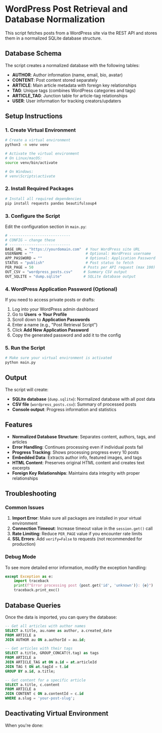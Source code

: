 # WordPress Post Retrieval and Database Normalization

This script fetches posts from a WordPress site via the REST API and stores them in a normalized SQLite database structure.

## Database Schema

The script creates a normalized database with the following tables:
- **AUTHOR**: Author information (name, email, bio, avatar)
- **CONTENT**: Post content stored separately
- **ARTICLE**: Main article metadata with foreign key relationships
- **TAG**: Unique tags (combines WordPress categories and tags)
- **ARTICLE_TAG**: Junction table for article-tag relationships
- **USER**: User information for tracking creators/updaters

## Setup Instructions

### 1. Create Virtual Environment

```bash
# Create a virtual environment
python3 -m venv venv

# Activate the virtual environment
# On Linux/macOS:
source venv/bin/activate

# On Windows:
# venv\Scripts\activate
```

### 2. Install Required Packages

```bash
# Install all required dependencies
pip install requests pandas beautifulsoup4
```

### 3. Configure the Script

Edit the configuration section in `main.py`:

```python
# ----------------------------
# CONFIG — change these
# ----------------------------
BASE_URL = "https://yourdomain.com"  # Your WordPress site URL
USERNAME = ""                        # Optional: WordPress username
APP_PASSWORD = ""                    # Optional: Application Password
STATUS = "publish"                   # Post status to fetch
PER_PAGE = 50                       # Posts per API request (max 100)
OUT_CSV = "wordpress_posts.csv"     # Summary CSV output
OUT_SQLITE = "dump.sqlite"          # SQLite database output
```

### 4. WordPress Application Password (Optional)

If you need to access private posts or drafts:

1. Log into your WordPress admin dashboard
2. Go to **Users → Your Profile**
3. Scroll down to **Application Passwords**
4. Enter a name (e.g., "Post Retrieval Script")
5. Click **Add New Application Password**
6. Copy the generated password and add it to the config

### 5. Run the Script

```bash
# Make sure your virtual environment is activated
python main.py
```

## Output

The script will create:
- **SQLite database** (`dump.sqlite`): Normalized database with all post data
- **CSV file** (`wordpress_posts.csv`): Summary of processed posts
- **Console output**: Progress information and statistics

## Features

- **Normalized Database Structure**: Separates content, authors, tags, and articles
- **Error Handling**: Continues processing even if individual posts fail
- **Progress Tracking**: Shows processing progress every 10 posts
- **Embedded Data**: Extracts author info, featured images, and tags
- **HTML Content**: Preserves original HTML content and creates text excerpts
- **Foreign Key Relationships**: Maintains data integrity with proper relationships

## Troubleshooting

### Common Issues

1. **Import Error**: Make sure all packages are installed in your virtual environment
2. **Connection Timeout**: Increase timeout value in the `session.get()` call
3. **Rate Limiting**: Reduce `PER_PAGE` value if you encounter rate limits
4. **SSL Errors**: Add `verify=False` to requests (not recommended for production)

### Debug Mode

To see more detailed error information, modify the exception handling:

```python
except Exception as e:
    import traceback
    print(f"Error processing post {post.get('id', 'unknown')}: {e}")
    traceback.print_exc()
```

## Database Queries

Once the data is imported, you can query the database:

```sql
-- Get all articles with author names
SELECT a.title, au.name as author, a.created_date 
FROM ARTICLE a 
JOIN AUTHOR au ON a.authorId = au.id;

-- Get articles with their tags
SELECT a.title, GROUP_CONCAT(t.tag) as tags
FROM ARTICLE a
JOIN ARTICLE_TAG at ON a.id = at.articleId
JOIN TAG t ON at.tagId = t.id
GROUP BY a.id, a.title;

-- Get content for a specific article
SELECT a.title, c.content
FROM ARTICLE a
JOIN CONTENT c ON a.contentId = c.id
WHERE a.slug = 'your-post-slug';
```

## Deactivating Virtual Environment

When you're done:

```bash